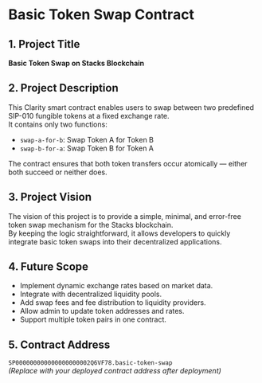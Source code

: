 # Basic Token Swap Contract

## 1. Project Title
**Basic Token Swap on Stacks Blockchain**

## 2. Project Description
This Clarity smart contract enables users to swap between two predefined SIP-010 fungible tokens at a fixed exchange rate.  
It contains only two functions:
- `swap-a-for-b`: Swap Token A for Token B
- `swap-b-for-a`: Swap Token B for Token A  

The contract ensures that both token transfers occur atomically — either both succeed or neither does.

## 3. Project Vision
The vision of this project is to provide a simple, minimal, and error-free token swap mechanism for the Stacks blockchain.  
By keeping the logic straightforward, it allows developers to quickly integrate basic token swaps into their decentralized applications.

## 4. Future Scope
- Implement dynamic exchange rates based on market data.
- Integrate with decentralized liquidity pools.
- Add swap fees and fee distribution to liquidity providers.
- Allow admin to update token addresses and rates.
- Support multiple token pairs in one contract.

## 5. Contract Address
`SP000000000000000000002Q6VF78.basic-token-swap`  
*(Replace with your deployed contract address after deployment)*
